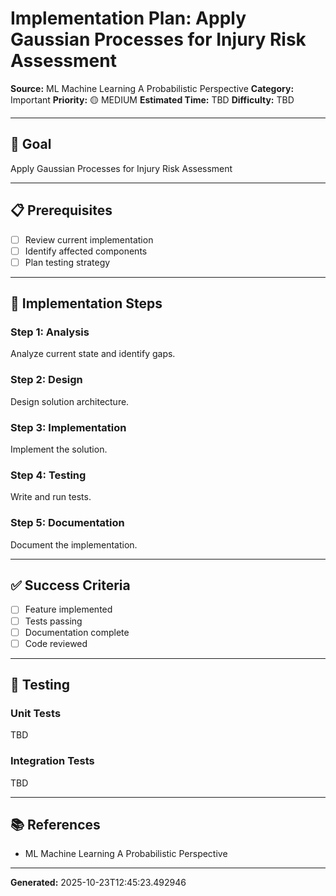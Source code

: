 # Implementation Plan: Apply Gaussian Processes for Injury Risk Assessment

**Source:** ML Machine Learning A Probabilistic Perspective
**Category:** Important
**Priority:** 🟡 MEDIUM
**Estimated Time:** TBD
**Difficulty:** TBD

---

## 🎯 Goal

Apply Gaussian Processes for Injury Risk Assessment

---

## 📋 Prerequisites

- [ ] Review current implementation
- [ ] Identify affected components
- [ ] Plan testing strategy

---

## 🔧 Implementation Steps

### Step 1: Analysis

Analyze current state and identify gaps.

### Step 2: Design

Design solution architecture.

### Step 3: Implementation

Implement the solution.

### Step 4: Testing

Write and run tests.

### Step 5: Documentation

Document the implementation.

---

## ✅ Success Criteria

- [ ] Feature implemented
- [ ] Tests passing
- [ ] Documentation complete
- [ ] Code reviewed

---

## 🧪 Testing

### Unit Tests

TBD

### Integration Tests

TBD

---

## 📚 References

- ML Machine Learning A Probabilistic Perspective

---

**Generated:** 2025-10-23T12:45:23.492946
